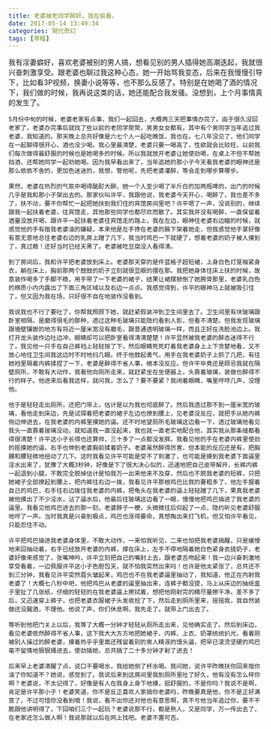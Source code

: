 ```yaml
---
title: 老婆被老同学醉奸，我在偷看。
date: 2017-05-14 13:49:34
categories: 現代奇幻
tags: [草榴]
---
```

我有淫妻癖好，喜欢老婆被别的男人搞，想看见别的男人插得她高潮迭起，我就很兴奋刺激享受。跟老婆也聊过我这种心态，她一开始骂我变态，后来在我慢慢引导下，比如看3P视频，换妻小说等等，也不那么反感了。特别是在她喝了酒的情况下，我们做的时候，我再说这类的话，她还能配合我发骚。没想到，上个月事情真的发生了。

    5月份中旬的时候，老婆老家有点事，我们一起回去，大概两三天把事情办完了。由于很久没回老家了，老婆办完事后就找了些以前的老同学聚聚，男男女女都有，其中有个男同学当年追过我老婆，我知道的。那天晚上总共好像是六七个人一起吃晚饭，我也在。七八年没见了，他们同学在一起聊得很开心，酒也没少喝。我心里最清楚，老婆只要一喝高了，性欲就会比较旺，以前我们每次做得最舒服的时候也是她喝多的时候。所以我就放开老婆让她使劲喝，在桌上不但不帮她挡酒，还帮她同学一起劝她喝。因为我早看出来了，当年追她的那小子今天看我老婆的眼神还是那么依依不舍的，更加色迷迷的，我想，管他呢，先把老婆灌醉，等会走到哪步算哪步。

    果然，老婆在热烈的气氛中喝得酩酊大醉，她一个人至少喝了半斤白的加两瓶啤的，出门的时候几乎是我和那小子架出去的。那家伙叫许平，我跟他说，我老婆今天开心，喝醉了，我也差不多了，扶不动，要不你帮忙一起把她扶到我们住的宾馆房间里吧？许平嗯了一声，没说别的，继续跟我一起扶着老婆，往宾馆走，其他那些同学也都尽欢而散了。其实我并没有喝醉，一直保留着酒量没放开喝，跟许平一起扶着老婆往宾馆走的路上，我在左边，眼神往老婆右边瞄的时候，就感觉他的手有揩我老婆油的嫌疑，本来他是左手搀在老婆的腋下架着她走，但我感觉他手掌好像有意无意地总往老婆右边的乳房上蹭了几下，我当时鸡巴一下就硬了，想着老婆的奶子被人摸到了，真过瘾！还好当时已经天黑了，老婆被吃豆腐没人看得清。

    到了房间后，我和许平把老婆放到床上。老婆那天穿的是件蓝格子超短裙，上身白色灯笼袖紧身衣，躺在床上，胸前那两个鼓鼓的奶子立刻就很显眼的摆在那。我把她身体往床上扶的时候，故意装作喝多了手脚不稳，用手带了一下老婆的裙子，结果让裙摆掀倒了她胯骨那里，老婆乳白色的棉质小内内露出了下面三角区域以及右边一点点。我感觉得到，许平的眼神马上就被吸引住了，但又因为我在场，只好很不自在地装作没看到。

    我说我也不行了要吐了，你帮我照顾下她，就赶紧假装冲到卫生间里去了。卫生间里有块玻璃跟卧室相隔，是磨得很毛的那种，透过这种毛玻璃只能隐约看到人影，但看不清楚。但我发现玻璃跟墙壁镶嵌的地方有将近一厘米宽没有磨毛，跟普通透明玻璃一样，而且正好在洗脸池边上。我打开龙头装作边吐边冲，眼睛却可以把卧室看得清清楚楚！许平显然被我老婆的醉态迷得不行了，我见他一只手在自己裤裆上轻轻按了下，然后眼睛死死盯着我老婆身上上下贪婪地看，又不放心地往卫生间我这边时不时地扫几眼。终于他鼓起勇气，用手在我老婆奶子上抓了几把，有往她裆里隔着内裤揉捏了一下，老婆是醉得不省人事，根本没反应。但许平毕竟还是顾忌我就在隔壁厕所，不敢有大动作，我看他向厕所走来，就赶紧坐在坐便器上，头靠着玻璃，装做也醉得不行的样子。他进来后看我这样，就问我，怎么了？要不要紧？我闭着眼睛，嘴里哼哼几声，没理他。

    他于是轻轻走出厕所，还把门带上，估计是以为我也彻底醉了。然后我透过那不到一厘米宽的玻璃，看他走到床边，先是试探着把老婆的裙子左边也撩到腰上，见老婆没反应，就把手从她内裤侧边伸进去，在我老婆的内裤里摸她的逼。还不时地望厕所毛玻璃这边看一下，透过玻璃他看见我头一直靠着玻璃没动，就知道我一直没起来，我也就一直老实地配合他，其实我从那条缝都看得很清楚！许平这小子长得也还算帅，三十多了一点都没发胖。我看见他的手在老婆内裤里使劲的抠摸她的逼，右手也伸到老婆胸前揉着奶子。老婆虽然醉得厉害，但本能的反应还是有，把胸脯和腰轻微地扭动了几下。这时我看见许平可能是受不了刺激了，也可能是摸到我老婆下面逼里淫水出来了，犹豫了大概3秒钟，好像是下了很大决心似的，迅速地把自己皮带解开，长裤内裤一起退到小腿，不敢完全脱掉估计是怕我万一出来他来不及穿，然后也不脱我老婆的短裤，只把她裙子全部撩起到腰上，把内裤往右边一拨，我看见许平那根鸡巴比我的要粗多了，他左手握着自己的鸡巴，右手往右边拨住我老婆的内裤，把龟头在我老婆的逼上轻轻蹭了几下，果真我老婆被他摸出了不少淫水，沾了逼水后，他最后往玻璃这边看了一眼，慢慢地把鸡巴插进了我老婆的逼里。我看见他鸡巴进去的那一刻，老婆脖子一梗，头微微往后仰起了一点，隐约听见老婆舒服地哼了一声。当时我真是兴奋到极点，鸡巴也涨得要命，真想掏出来打飞机，但又怕许平看见，只能忍住不动。

    许平把鸡巴插进我老婆身体里，不敢大动作，一来怕我听见，二来也怕把我老婆搞醒，只是缓慢地来回抽动着，右手已经放开老婆的内裤，撑在床上，左手不停地隔着她白色紧身衣搓奶子，老婆好像来感觉了，张嘴呻吟，许平立刻把自己的嘴封上去，跟老婆舌吻起来！我一边兴奋刺激地享受看着，一边佩服许平这小子色胆包天，就不怕我突然出来吗！也许是他太紧张了，总共还不到三分钟，我看见许平突然眉头皱起来，鸡巴也不在我老婆逼里抽动了，我知道，他正在内射我老婆了！大概七八秒中吧，他把鸡巴从老婆的逼里抽出来，连裤子都没提，马上从床边的抽纸盒子里扯了几张纸，仔细的轻轻的在我老婆逼上擦拭着，想把他刚射完的精尽量擦干净。差不多了后，又迅速穿上裤子，也把老婆衣服裙子头发收拾了下，然后走到厕所里来，摇摇我，我自然装做还没醒酒，不理他。他说了声，你们休息啊，我先走了。就带上门出去了。

    等听到他把门关上以后，我等了大概一分钟才轻轻从厕所走出来，见他确实走了。然后到床边，看见老婆依然醉得不省人事，这下我大大方方地把她裙子、内裤、上衣、奶罩统统扒光，看着刚被别人操过的醉老婆，摸着热乎乎里面还残留着别的男人精液的馒头逼，把早已滚烫坚硬的鸡巴毫不留情地狠狠捅进去，使劲插她，总共搞了二十多分钟才射了进去！

    后来早上老婆清醒了点，说口干要喝水，我给她倒了杯水喝。我问她，说许平昨晚扶你回来揩你油了你知道不？她说，感觉到了。我说后来到这房间里我到厕所里吐了好久，他有没有怎么样你啊？老婆说，不太记得了，好像是有人在我身上身下地摸，挺舒服的，不是你吗？我说不是啊，肯定是许平那小子！老婆笑道，你不是反正喜欢人家搞你老婆吗，昨晚要真是他，你不是正好满意了，不过可惜你没看到哦！我说，看不出你还对他也有意思啊，真不亏他当年追过你，要不干脆跟他讲明得了，下回咱们三个一起玩？老婆说那不行，都是熟人，又是同学，万一传出去了，在老家还怎么做人啊！我说那就以后在网上找吧。老婆不置可否。